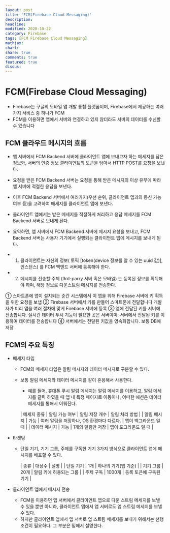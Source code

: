 ```yaml
---
layout: post
title: 'FCM(Firebase Cloud Messaging)'
description:
headline:
modified: 2020-10-22
category: Firebase
tags: [FCM Firebase Cloud Messaging]
mathjax:
chart:
share: true
comments: true
featured: true
disqus:
---
```


# FCM(Firebase Cloud Messaging)

-   Firebase는 구글의 모바일 앱 개발 통합 플랫폼이며, Firebase에서 제공하는 여러 가지 서비스 중 하나가 FCM
-   FCM을 이용하면 앱에서 서버와 연결하고 있지 않더라도 서버의 데이터를 수신할 수 있습니다

## FCM 클라우드 메시지의 흐름

-   앱 서버에서 FCM Backend 서버에 클라이언트 앱에 보내고자 하는 메세지를 담은 정보와, 서버의 인증 정보 클라이언트의 토큰을 담아서 HTTP POST를 요청을 보낸다.
-   요청을 받은 FCM Backend 서버는 요청을 통해 받은 메시지의 이상 유무에 따라 앱 서버에 적절한 응답을 보낸다.
-   이후 FCM Backend 서버에서 여러가지(우선 순위, 클라이언트 앱과의 통신 가능 여부 등)을 고려하여 매세지를 클라이언트 앱에 보낸다.
-   클라이언트 앱에서는 받은 메세지를 적절하게 처리하고 응답 메세지를 FCM Backend 서버로 보내게 된다.
-   요약하면, 앱 서버에서 FCM Backend 서버에 메시지 요청을 보내고, FCM Backend 서버는 사용자 기기에서 실행되는 클라이언트 앱에 메시지를 보내게 된다.

-   1. 클라이언트는 자신의 정보( 토픽 [token(device 정보를 알 수 있는 uuid 값)], 인스턴스) 를 FCM 백엔드 서버에 등록해야 한다.
-   2. 메시지를 전송할 주체 (3rd-parry 서버 혹은 모바일) 는 등록된 정보를 획득해야 하며, 해당 정보로 다운스트림 메시지를 전송한다.

① 스마트폰에 앱이 설치되는 순간 시스템에서 이 앱을 위해 Firebase 서버에 키 획득을 위한 요청을 보냅
② Firebase 서버에서 키를 만들어 스마트폰에 전달합니다
개발자가 미리 앱을 여러 절차에 맞게 Firebase 서버에 등록
③ 앱에 전달된 키를 서버에 전송합니다. 실시간 데이터 푸시 기능이 필요한 곳은 서버이며, 서버에서 전달된 키를 이용하여 데이터를 전송합니다
④ 서버에서는 전달된 키값을 영속화합니다. 보통 DB에 저장

## FCM의 주요 특징

-   메세지 타입

    -   FCM의 메세지 타입은 알림 메시지와 데이터 메시지로 구분할 수 있다.
    -   보통 알림 메세지와 데이터 메시지를 같이 혼용해서 사용한다.

        -   예를 들어, 휴대폰 푸시 알림 메세지는 알림 메세지를 이용하고, 알림 메세지를 클릭 하였을 때 앱 내 특정 페이지로 이동이나, 어떠한 애션은 데이터 메세지를 통해서 이뤄진다.

        | 메세지 종류 | 알림 가능 여부 | 알림 저장 개수 | 알림 처리 방법 |
        | 알림 메시지 | 가능 | 여러 알림을 저장하나, OS 환경마다 다르다. | 앱이 백그라운드 일 때 |
        | 데이터 메시지 | 가능 | 1개의 알림만 저장 | 앱이 포그라운드 일 때 |

-   타켓팅

    -   단일 기기, 기기 그룹, 주제를 구독한 기기 3가지 방식으로 클라이언트 앱에 메시지를 배포할 수 있다.

        | 종류 | 대상수 | 설명 |
        | 단일 기기 | 1개 | 하나의 기기(앱 기준) |
        | 기기 그룹 | 20개 | 알림 키에 허용되는 그룹 |
        | 주제 구독 | 1000개 | 등록 토큰에 구독된 기기 |

-   클라이언트 앱에서 메시지 전송
    -   FCM을 이용하면 앱 서버에서 클라이언트 앱으로 다운 스트림 메세지를 보낼 수 있을 뿐만 아니라, 클라이언트 앱에서 앱 서버로도 업 스트림 메세지를 보낼 수 있다.
    -   하지만 클라이언트 앱에서 앱 서버로 업 스트림 메세지를 보내기 위해서는 선행 조건이 필요하다. 그 부분은 밑에서 설명한다.
